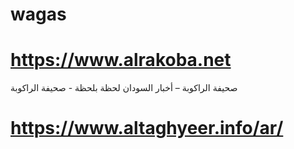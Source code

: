 # wagas
  
# https://www.alrakoba.net
صحيفة الراكوبة – أخبار السودان لحظة بلحظة - صحيفة الراكوبة

# https://www.altaghyeer.info/ar/

